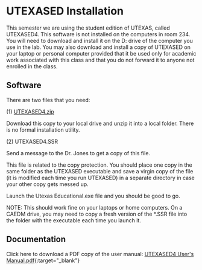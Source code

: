 # UTEXASED Installation

This semester we are using the student edition of UTEXAS, called UTEXASED4. This software is not installed on the computers in room 234. You will need to download and install it on the D: drive of the computer you use in the lab. You may also download and install a copy of UTEXASED on your laptop or personal computer provided that it be used only for academic work associated with this class and that you do not forward it to anyone not enrolled in the class.

## Software
There are two files that you need:

(1) [UTEXASED4.zip](UTEXASED4.zip)

Download this copy to your local drive and unzip it into a local folder. There is no formal installation utility.

(2) UTEXASED4.SSR

Send a message to the Dr. Jones to get a copy of this file.

This file is related to the copy protection. You should place one copy in the same folder as the UTEXASED executable and save a virgin copy of the file (it is modified each time you run UTEXASED) in a separate directory in case your other copy gets messed up.

Launch the Utexas Educational.exe file and you should be good to go.

NOTE: This should work fine on your laptops or home computers. On a CAEDM drive, you may need to copy a fresh version of the *.SSR file into the folder with the executable each time you launch it.

## Documentation

Click here to download a PDF copy of the user manual: [UTEXASED4 User's Manual.pdf](UTEXASED4%20User%27s%20Manual.pdf){:target="_blank"}


